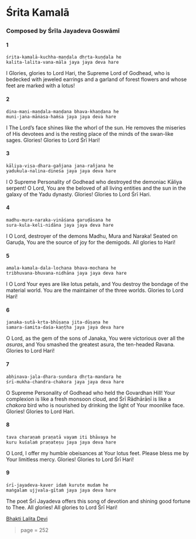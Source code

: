 # Śrita Kamalā

### Composed by Śrīla Jayadeva Goswāmī

#### 1

    śrita-kamalā-kuchha-maṇḍala dhṛta-kuṇḍala he
    kalita-lalita-vana-māla jaya jaya deva hare

I Glories, glories to Lord Hari, the Supreme Lord of Godhead, who is bedecked with jeweled earrings and a garland of forest flowers and whose feet are marked with a lotus!

#### 2

    dina-maṇi-maṇḍala-maṇḍana bhava-khaṇḍana he
    muni-jana-mānasa-haṁsa jaya jaya deva hare

I The Lord’s face shines like the whorl of the sun. He removes the miseries of His devotees and is the resting place of the minds of the swan-like sages. Glories! Glories to Lord Śrī Hari!

#### 3

    kāliya-viṣa-dhara-gañjana jana-rañjana he
    yadukula-nalina-dineśa jaya jaya deva hare

I O Supreme Personality of Godhead who destroyed the demoniac Kāliya serpent! O Lord, You are the beloved of all living entities and the sun in the galaxy of the Yadu dynasty. Glories! Glories to Lord Śrī Hari.

#### 4

    madhu-mura-naraka-vināśana garuḍāsana he
    sura-kula-keli-nidāna jaya jaya deva hare

I O Lord, destroyer of the demons Madhu, Mura and Naraka! Seated on Garuḍa, You are the source of joy for the demigods. All glories to Hari!

#### 5

    amala-kamala-dala-lochana bhava-mochana he
    tribhuvana-bhuvana-nidhāna jaya jaya deva hare

I O Lord Your eyes are like lotus petals, and You destroy the bondage of the material world. You are the maintainer of the three worlds. Glories to Lord Hari!

#### 6

    janaka-sutā-kṛta-bhūṣaṇa jita-dūṣaṇa he
    samara-śamita-daśa-kaṇṭha jaya jaya deva hare

O Lord, as the gem of the sons of Janaka, You were victorious over all the *asuras*, and You smashed the greatest asura, the ten-headed Ravana. Glories to Lord Hari!

#### 7

    abhinava-jala-dhara-sundara dhṛta-mandara he
    śrī-mukha-chandra-chakora jaya jaya deva hare

O Supreme Personality of Godhead who held the Govardhan Hill! Your complexion is like a fresh monsoon cloud, and Śrī Rādhārāṇī is like a *chakora* bird who is nourished by drinking the light of Your moonlike face. Glories! Glories to Lord Hari.

#### 8

    tava charaṇaṁ praṇatā vayam iti bhāvaya he
    kuru kuśalaṁ praṇateṣu jaya jaya deva hare

O Lord, I offer my humble obeisances at Your lotus feet. Please bless me by Your limitless mercy. Glories! Glories to Lord Śrī Hari!

#### 9

    śrī-jayadeva-kaver idaṁ kurute mudam he
    maṅgalam ujjvala-gītaṁ jaya jaya deva hare

The poet Śrī Jayadeva offers this song of devotion and shining good fortune to Thee. All glories! All glories to Lord Śrī Hari!


[Bhakti Lalita Devi](https://soundcloud.com/bhakti-lalita-devi/sri-mangala-gitam)


> page = 252